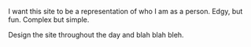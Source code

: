 

I want this site to be a representation of who I am as a person. Edgy, but fun. Complex but simple.

Design the site throughout the day and blah blah bleh. 
